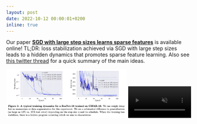 ```yaml
---
layout: post
date: 2022-10-12 00:00:01+0200
inline: true
---
```


Our paper **[SGD with large step sizes learns sparse features](https://arxiv.org/abs/2210.05337)** is available online! TL;DR: loss stabilization achieved via SGD with large step sizes leads to a hidden dynamics that promotes sparse feature learning. Also see [this twitter thread](https://twitter.com/maksym_andr/status/1580564569436524544) for a quick summary of the main ideas.

<div align="center">
  <img src="./assets/img/publication_preview/sgd_sparse_features_fig1.png" alt="Summary" width="65%" style="vertical-align: bottom">
  <video width="34%" src="https://user-images.githubusercontent.com/14852704/195183184-dca5111c-2093-429e-816f-ce25b4c3e2a0.mp4" loop="true" autoplay="autoplay" controls muted  style="vertical-align: bottom"></video>
</div>

<!-- <div style="text-align: center;">
  <img src="./assets/img/publication_preview/sam_paper.png" alt="SAM summary" width="95%"/>
</div> -->
<!-- <p align="center"><img src="./assets/img/publication_preview/twitter.gif" width="500" /></p> -->
<!-- <p align="center"><video src="./assets/img/publication_preview/twitter.mp4" controls="controls" style="max-width: 500px;"></video></p> -->
<!-- <p align="center"><video width="400px" src="https://user-images.githubusercontent.com/14852704/195183184-dca5111c-2093-429e-816f-ce25b4c3e2a0.mp4" controls="controls" loop="true" autoplay="autoplay" controls muted></video></p> -->

